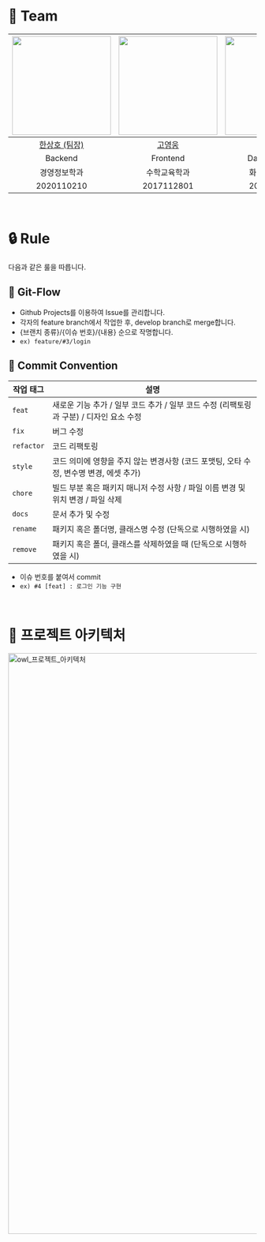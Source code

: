 # 🦉 Team
|<img src="https://github.com/bbbang105.png" width="200" height="200" />|<img src="https://github.com/UniverseDolphin.png" width="200" height="200" />|<img src="https://github.com/nanaono.png" width="200" height="200" />|
|:---:|:---:|:---:|
|[한상호 (팀장)](https://github.com/bbbang105)|[고영웅](https://github.com/UniverseDolphin)|[양나은](https://github.com/nanaono)|
|Backend|Frontend|Data Modeling|
|경영정보학과|수학교육학과|화공생물공학과|
|2020110210|2017112801|2018112284|

<br>

# 🔒 Rule 
다음과 같은 룰을 따릅니다.

## 🔀 Git-Flow 
- Github Projects를 이용하여 Issue를 관리합니다.
- 각자의 feature branch에서 작업한 후, develop branch로 merge합니다.
- {브랜치 종류}/{이슈 번호}/{내용} 순으로 작명합니다.
- `ex) feature/#3/login`

## 💬 Commit Convention
|작업 태그|설명|
|------|---|
|`feat`|새로운 기능 추가 / 일부 코드 추가 / 일부 코드 수정 (리팩토링과 구분) / 디자인 요소 수정|
|`fix`|버그 수정|
|`refactor`|코드 리팩토링|
|`style`|코드 의미에 영향을 주지 않는 변경사항 (코드 포맷팅, 오타 수정, 변수명 변경, 에셋 추가)|
|`chore`|빌드 부분 혹은 패키지 매니저 수정 사항 / 파일 이름 변경 및 위치 변경 / 파일 삭제|
|`docs`|문서 추가 및 수정|
|`rename`|패키지 혹은 폴더명, 클래스명 수정 (단독으로 시행하였을 시)|
|`remove`|패키지 혹은 폴더, 클래스를 삭제하였을 때 (단독으로 시행하였을 시)|

- 이슈 번호를 붙여서 commit
- `ex) #4 [feat] : 로그인 기능 구현`

<br>

# 🏰 프로젝트 아키텍처

<img width="1177" alt="owl_프로젝트_아키텍처" src="https://github.com/CSID-DGU/2024-1-SCS4031-01-owl-4/assets/113084292/921663a3-7dc5-4745-a958-f556b619e5fd">

<br>

